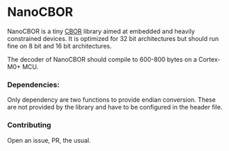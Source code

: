 # NanoCBOR

NanoCBOR is a tiny [CBOR](https://tools.ietf.org/html/rfc7049) library aimed at embedded and heavily constrained devices.
It is optimized for 32 bit architectures but should run fine on 8 bit and 16 bit architectures.

The decoder of NanoCBOR should compile to 600-800 bytes on a Cortex-M0+ MCU.

### Dependencies:

Only dependency are two functions to provide endian conversion.
These are not provided by the library and have to be configured in the header file.

### Contributing

Open an issue, PR, the usual.

